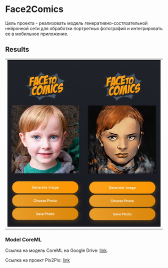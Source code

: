 # Face2Comics
Цель проекта - реализовать модель генеративно-состязательной нейронной сети для обработки портретных фотографий и интегрировать ее в мобильное приложение.

## Results
||
|:---:|
|![](GAN_for_IOS/Resources/Screenshots/result.jpeg)|


### Model CoreML
Ссылка на модель CoreML на Google Drive: [link](https://drive.google.com/file/d/1OgxIYtzzUfKBPuLQ8KxVBP0w9Chr1xqM/view?usp=sharing).

Ссылка на проект Pix2Pix: [link](https://github.com/ValeryShestakovv/Pix2Pix)
